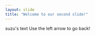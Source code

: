 ```yaml
---
layout: slide
title: "Welcome to our second slide!"
---
```

suzu's text
Use the left arrow to go back!
